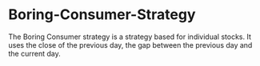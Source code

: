 # Boring-Consumer-Strategy
The Boring Consumer strategy is a strategy based  for individual stocks. It uses the close of the previous day, the gap between the previous day and the current day. 
